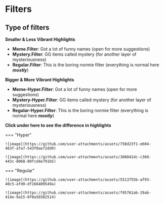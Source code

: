 
# Filters

## Type of filters
**Smaller & Less Vibrant Highlights**

-   **Meme.Filter**: Got a lot of funny names (open for more suggestions)
-   **Mystery.Filter**: GG items called mystery (for another layer of mysteriousness)
-   **Regular.Filter**: This is the boring normie filter (everything is normal here ***mostly***)

**Bigger & More Vibrant Highlights**

-   **Meme-Hyper.Filter**: Got a lot of funny names (open for more suggestions)
-   **Mystery-Hyper.Filter**: GG items called mystery (for another layer of mysteriousness)
-   **Regular-Hyper.Filter**: This is the boring normie filter (everything is normal here ***mostly***)

**Click under here to see the difference in highlights**

=== "Hyper"

    ![image](https://github.com/user-attachments/assets/750d23f1-e604-463f-afa7-543f0ae72dd9)
    
    ![image](https://github.com/user-attachments/assets/308041dc-c360-443c-8068-80fcd4e791b5)

=== "Regular"

    ![image](https://github.com/user-attachments/assets/5513755b-af93-40c5-afd0-df166409549a)

    ![image](https://github.com/user-attachments/assets/f95761ab-29ab-414e-9a15-0f0a50382514)
    
